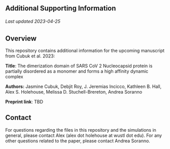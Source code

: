 ## Additional Supporting Information
###### Last updated 2023-04-25

## Overview
This repository contains additional information for the upcoming manuscript from Cubuk et al. 2023:

**Title**: The dimerization domain of SARS CoV 2 Nucleocapsid protein is partially disordered as a monomer and forms a high affinity dynamic complex

**Authors:** Jasmine Cubuk, Debjit Roy, J. Jeremias Incicco, Kathleen B. Hall, Alex S. Holehouse, Melissa D. Stuchell-Brereton, Andrea Soranno

**Preprint link**: TBD

## Contact
For questions regarding the files in this repository and the simulations in general, please contact Alex (alex dot holehouse at wustl dot edu). For any other questions related to the paper, please contact Andrea Soranno.

